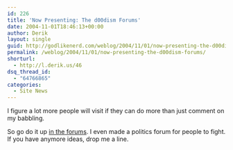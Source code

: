 ```yaml
---
id: 226
title: 'Now Presenting: The d00dism Forums'
date: 2004-11-01T18:46:13+00:00
author: Derik
layout: single
guid: http://godlikenerd.com/weblog/2004/11/01/now-presenting-the-d00dism-forums/
permalink: /weblog/2004/11/01/now-presenting-the-d00dism-forums/
shorturl:
  - http://l.derik.us/46
dsq_thread_id:
  - "64766865"
categories:
  - Site News
---
```

I figure a lot more people will visit if they can do more than just comment on my babbling.

So go do it up [in the forums](/v-web/bulletin/bb/). I even made a politics forum for people to fight. If you have anymore ideas, drop me a line.